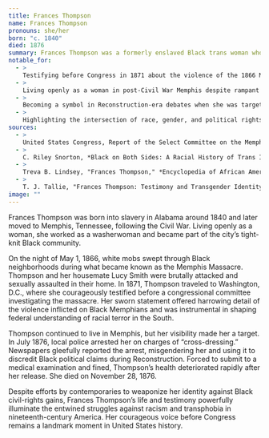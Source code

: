 ```yaml
---
title: Frances Thompson
name: Frances Thompson
pronouns: she/her
born: "c. 1840"
died: 1876
summary: Frances Thompson was a formerly enslaved Black trans woman whose 1871 congressional testimony about the 1866 Memphis Massacre stands as the first known instance of a transgender woman speaking before the United States Congress.
notable_for:
  - >
    Testifying before Congress in 1871 about the violence of the 1866 Memphis Massacre, detailing her assault by white mobs.
  - >
    Living openly as a woman in post-Civil War Memphis despite rampant racism and transphobia.
  - >
    Becoming a symbol in Reconstruction-era debates when she was targeted, arrested, and publicly humiliated in 1876 for "wearing female clothing."
  - >
    Highlighting the intersection of race, gender, and political rights during Reconstruction.
sources:
  - >
    United States Congress, Report of the Select Committee on the Memphis Riots, 1871.
  - >
    C. Riley Snorton, *Black on Both Sides: A Racial History of Trans Identity*, 2017.
  - >
    Treva B. Lindsey, "Frances Thompson," *Encyclopedia of African American History*, 2021.
  - >
    T. J. Tallie, "Frances Thompson: Testimony and Transgender Identity in Reconstruction America," *Journal of Southern History*, 2019.
image: ""
---
```


Frances Thompson was born into slavery in Alabama around 1840 and later moved to Memphis, Tennessee, following the Civil War. Living openly as a woman, she worked as a washerwoman and became part of the city’s tight-knit Black community.

On the night of May 1, 1866, white mobs swept through Black neighborhoods during what became known as the Memphis Massacre. Thompson and her housemate Lucy Smith were brutally attacked and sexually assaulted in their home. In 1871, Thompson traveled to Washington, D.C., where she courageously testified before a congressional committee investigating the massacre. Her sworn statement offered harrowing detail of the violence inflicted on Black Memphians and was instrumental in shaping federal understanding of racial terror in the South.

Thompson continued to live in Memphis, but her visibility made her a target. In July 1876, local police arrested her on charges of “cross-dressing.” Newspapers gleefully reported the arrest, misgendering her and using it to discredit Black political claims during Reconstruction. Forced to submit to a medical examination and fined, Thompson’s health deteriorated rapidly after her release. She died on November 28, 1876.

Despite efforts by contemporaries to weaponize her identity against Black civil-rights gains, Frances Thompson’s life and testimony powerfully illuminate the entwined struggles against racism and transphobia in nineteenth-century America. Her courageous voice before Congress remains a landmark moment in United States history.
